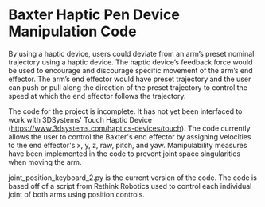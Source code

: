 # Baxter Haptic Pen Device Manipulation Code

By using a haptic device, users could deviate from an arm’s preset nominal trajectory using a haptic device. The haptic device’s feedback force would be used to encourage and discourage specific movement of the arm’s end effector. The arm’s end effector would have preset trajectory and the user can push or pull along the direction of the preset trajectory to control the speed at which the end effector follows the trajectory.

The code for the project is incomplete. It has not yet been interfaced to work with 3DSystems' Touch Haptic Device (https://www.3dsystems.com/haptics-devices/touch).
The code currently allows the user to control the Baxter's end effector by assigning velocities to the end effector's x, y, z, raw, pitch, and yaw. Manipulability measures have been implemented in the code to prevent joint space singularities when moving the arm. 

joint_position_keyboard_2.py is the current version of the code. The code is based off of a script from Rethink Robotics used to control each individual joint of both arms using position controls.

